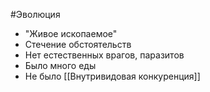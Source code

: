 #Эволюция 
- "Живое ископаемое"
- Стечение обстоятельств 
- Нет естественных врагов, паразитов
- Было много еды
- Не было [[Внутривидовая конкуренция]]